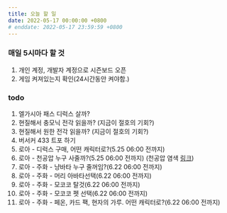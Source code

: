 ```yaml
---
title: 오늘 할 일
date: 2022-05-17 00:00:00 +0800
# enddate: 2022-05-17 23:59:59 +0800
---
```


### 매일 5시마다 할 것
1. 개인 계정, 개발자 계정으로 시즌보드 오픈
2. 게임 켜져있는지 확인(24시간동안 켜야함.)

### todo
1. 엘가시아 패스 디럭스 살까?
2. 현질해서 충모닉 전각 읽을까? (지금이 절호의 기회?)
3. 현질해서 원한 전각 읽을까? (지금이 절호의 기회?)
4. 버서커 433 트포 하기
13. 로아 - 디럭스 구매, 어떤 캐릭터로?(5.25 06:00 전까지)
14. 로아 - 천공압 누구 사줄까?(5.25 06:00 전까지) (천공압 염색 [링크](https://www.youtube.com/watch?v=pAF5ANaUUf8))
15. 로아 - 주화 - 냥바타 누구 줄꺼임?(6.22 06:00 전까지)
16. 로아 - 주화 - 머리 아바타선택(6.22 06:00 전까지)
17. 로아 - 주화 - 모코코 탈것(6.22 06:00 전까지)
18. 로아 - 주화 - 모코코 펫 선택(6.22 06:00 전까지)
19. 로아 - 주화 - 페온, 카드 팩, 현자의 가루. 어떤 캐릭터로?(6.22 06:00 전까지)
